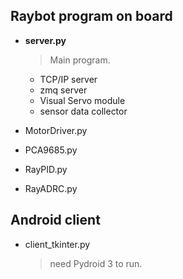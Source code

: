 ## Raybot program on board
- **server.py** 

    > Main program.

    - TCP/IP server
    - zmq server
    - Visual Servo module
    - sensor data collector

- MotorDriver.py

- PCA9685.py

- RayPID.py

- RayADRC.py

## Android client

- client_tkinter.py

  > need Pydroid 3 to run.